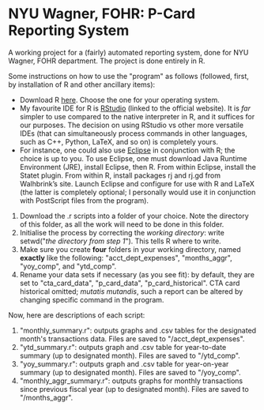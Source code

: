 # NYU Wagner, FOHR: P-Card Reporting System

A working project for a (fairly) automated reporting system, done for NYU Wagner, FOHR department. The project is done entirely in R.

Some instructions on how to use the "program" as follows (followed, first, by installation of R and other ancillary items):

* Download R [here](https://cran.r-project.org/). Choose the one for your operating system.
* My favourite IDE for R is [RStudio](https://www.rstudio.com/) (linked to the official website). It is *far* simpler to use compared to the native interpreter in R, and it suffices for our purposes. The decision on using RStudio vs other more versatile IDEs (that can simultaneously process commands in other languages, such as C++, Python, LaTeX, and so on) is completely yours.
* For instance, one could also use [Eclipse](http://www.eclipse.org/) in conjunction with R; the choice is up to you. To use Eclipse, one must download Java Runtime Environment (JRE), install Eclipse, then R. From within Eclipse, install the Statet plugin. From within R, install packages rj and rj.gd from Walhbrink’s site. Launch Eclipse and configure for use with R and LaTeX (the latter is completely optional; I personally would use it in conjunction with PostScript files from the program).

1. Download the .r scripts into a folder of your choice. Note the directory of this folder, as all the work will need to be done in this folder.
2. Initialise the process by correcting the *working directory*: write setwd("*the directory from step 1*"). This tells R where to write.
3. Make sure you create **four** folders in your working directory, named **exactly** like the following: "acct_dept_expenses", "months_aggr", "yoy_comp", and "ytd_comp".
4. Rename your data sets if necessary (as you see fit): by default, they are set to "cta_card_data", "p_card_data", "p_card_historical". CTA card historical omitted; *mutatis mutandis*, such a report can be altered by changing specific command in the program.

Now, here are descriptions of each script:
1. "monthly_summary.r": outputs graphs and .csv tables for the designated month's transactions data. Files are saved to "/acct_dept_expenses".
2. "ytd_summary.r": outputs graph and .csv table for year-to-date summary (up to designated month). Files are saved to "/ytd_comp".
3. "yoy_summary.r": outputs graph and .csv table for year-on-year summary (up to designated month). Files are saved to "/yoy_comp".
4. "monthly_aggr_summary.r": outputs graphs for monthly transactions since previous fiscal year (up to designated month). Files are saved to "/months_aggr".

